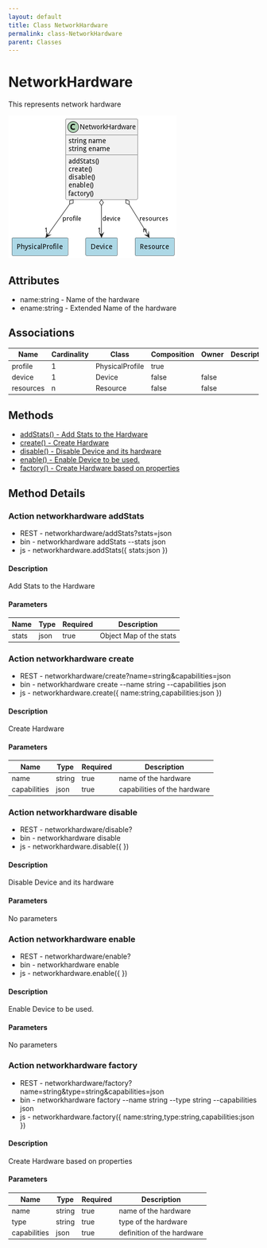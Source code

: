 ```yaml
---
layout: default
title: Class NetworkHardware
permalink: class-NetworkHardware
parent: Classes
---
```


# NetworkHardware

This represents network hardware

![Logical Diagram](./logical.png)

## Attributes

* name:string - Name of the hardware
* ename:string - Extended Name of the hardware


## Associations

| Name | Cardinality | Class | Composition | Owner | Description |
| --- | --- | --- | --- | --- | --- |
| profile | 1 | PhysicalProfile | true |  |  |
| device | 1 | Device | false | false |  |
| resources | n | Resource | false | false |  |







## Methods
* [addStats() - Add Stats to the Hardware](#action-addStats)
* [create() - Create Hardware](#action-create)
* [disable() - Disable Device and its hardware](#action-disable)
* [enable() - Enable Device to be used.](#action-enable)
* [factory() - Create Hardware based on properties](#action-factory)


<h2>Method Details</h2>
    
### Action networkhardware addStats



* REST - networkhardware/addStats?stats=json
* bin - networkhardware addStats --stats json
* js - networkhardware.addStats({ stats:json })

#### Description
Add Stats to the Hardware

#### Parameters

| Name | Type | Required | Description |
|---|---|---|---|
| stats | json |true | Object Map of the stats |




### Action networkhardware create



* REST - networkhardware/create?name=string&amp;capabilities=json
* bin - networkhardware create --name string --capabilities json
* js - networkhardware.create({ name:string,capabilities:json })

#### Description
Create Hardware

#### Parameters

| Name | Type | Required | Description |
|---|---|---|---|
| name | string |true | name of the hardware |
| capabilities | json |true | capabilities of the hardware |




### Action networkhardware disable



* REST - networkhardware/disable?
* bin - networkhardware disable 
* js - networkhardware.disable({  })

#### Description
Disable Device and its hardware

#### Parameters

No parameters



### Action networkhardware enable



* REST - networkhardware/enable?
* bin - networkhardware enable 
* js - networkhardware.enable({  })

#### Description
Enable Device to be used.

#### Parameters

No parameters



### Action networkhardware factory



* REST - networkhardware/factory?name=string&amp;type=string&amp;capabilities=json
* bin - networkhardware factory --name string --type string --capabilities json
* js - networkhardware.factory({ name:string,type:string,capabilities:json })

#### Description
Create Hardware based on properties

#### Parameters

| Name | Type | Required | Description |
|---|---|---|---|
| name | string |true | name of the hardware |
| type | string |true | type of the hardware |
| capabilities | json |true | definition of the hardware |





